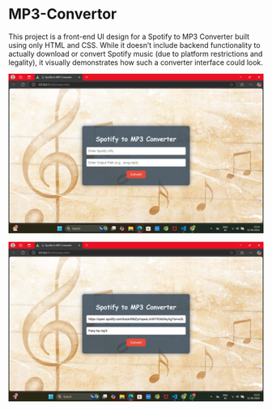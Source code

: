 # MP3-Convertor
This project is a front-end UI design for a Spotify to MP3 Converter built using only HTML and CSS. While it doesn’t include backend functionality to actually download or convert Spotify music (due to platform restrictions and legality), it visually demonstrates how such a converter interface could look.  


 ![Image Alt](
https://github.com/pallavi1828/MP3-Convertor/blob/1fb6079a9b798ef1a33c92f1940c463ec123f725/Screenshot%20(32).png 
)

  ![Image Alt](
https://github.com/pallavi1828/MP3-Convertor/blob/1fb6079a9b798ef1a33c92f1940c463ec123f725/Screenshot%20(33).png
)
